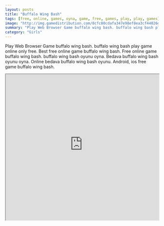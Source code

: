 ```yaml
---
layout: posts
title: "Buffalo Wing Bash"
tags: [free, online, games, oyna, game, free, games, play, play, games]
image: "http://img.gamedistribution.com/8cfc80cdafa347e98ef8ea3cf44026d3.jpg"
summary: "Play Web Browser Game buffalo wing bash. buffalo wing bash play game online only free. Best free online game buffalo wing bash. Free online game buffalo wing bash. buffalo wing bash oyunu oyna. Bedava buffalo wing bash oyunu oyna. Online bedava buffalo wing bash oyunu. Android, ios free game buffalo wing bash."
category: "Girls"
---
```


Play Web Browser Game buffalo wing bash. buffalo wing bash play game online only free. Best free online game buffalo wing bash. Free online game buffalo wing bash. buffalo wing bash oyunu oyna. Bedava buffalo wing bash oyunu oyna. Online bedava buffalo wing bash oyunu. Android, ios free game buffalo wing bash.

<iframe width="100%" height="480px;" src="http://flash.gamedistribution.com?game=8cfc80cdafa347e98ef8ea3cf44026d3"></iframe>